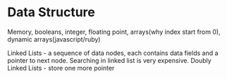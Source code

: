 <h1>Data Structure</h1>
<p>Memory, booleans, integer, floating point, arrays(why index start from 0), dynamic arrays(javascript/ruby)</p>
<p>Linked Lists - a sequence of data nodes, each contains data fields and a pointer to next node. Searching in linked list is very expensive. 
Doubly Linked Lists - store one more pointer
</p>
<p></p>
